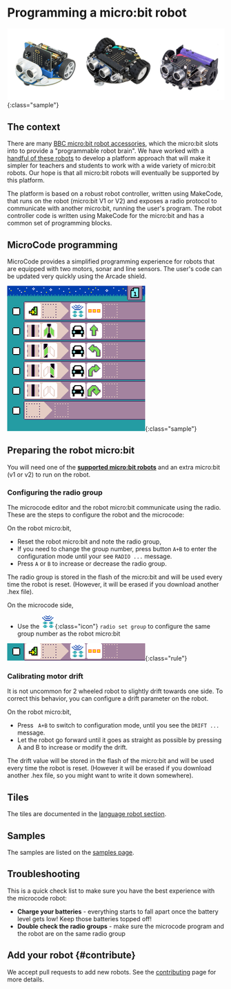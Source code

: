 # Programming a micro:bit robot

![Photograph of micro:bit robots](./images/robots.jpg){:class="sample"}

## The context

There are many [BBC micro:bit robot accessories](https://microbit.org/buy/accessories/?category=Robotics), which the micro:bit slots into to provide a "programmable robot brain". We have worked with a [handful of these robots](./robots-supported.md) to develop a platform approach that will make it simpler for teachers and students to work with a wide variety of micro:bit robots. Our hope is that all micro:bit robots will eventually be supported by this platform.

The platform is based on a robust robot controller, written using MakeCode, that runs on the robot (micro:bit V1 or V2) and exposes a radio protocol to communicate with another micro:bit, running the user's program. The robot controller code is written using MakeCode for the micro:bit and has a common set of programming blocks.

## MicroCode programming

MicroCode provides a simplified programming experience for robots that are equipped with two motors, sonar and line sensors. The user's code can be updated very quickly using the Arcade shield.

![robot line following](./images/generated/sample_robot_line_follow.png){:class="sample"}

## Preparing the robot micro:bit

You will need one of the **[supported micro:bit robots](./robots-supported.md)** and an extra micro:bit (v1 or v2) to run on the robot.

### Configuring the radio group

The microcode editor and the robot micro:bit communicate using the radio. These are the steps to configure the robot and the microcode:

On the robot micro:bit,

-   Reset the robot micro:bit and note the radio group,
-   If you need to change the group number, press button `A+B` to enter the configuration mode until your see `RADIO ...` message.
-   Press `A` or `B` to increase or decrease the radio group.

The radio group is stored in the flash of the micro:bit and will be used every time the robot is reset. (However, it will be erased if you download another .hex file).

On the microcode side,

-   Use the ![radio set group](./images/generated/icon_A6A.png){:class="icon"} `radio set group` to configure the same group number as the robot micro:bit

![setting radio group 3 on page start](./images/generated/sample_robot_shake_page_1_rule_1.png){:class="rule"}

### Calibrating motor drift

It is not uncommon for 2 wheeled robot to slightly drift towards one side. To correct this behavior, you can configure a drift parameter on the robot.

On the robot micro:bit,

-   Press ` A+B` to switch to configuration mode, until you see the `DRIFT ...` message.
-   Let the robot go forward until it goes as straight as possible by pressing A and B to increase or modify the drift.

The drift value will be stored in the flash of the micro:bit and will be used every time the robot is reset.
(However it will be erased if you download another .hex file, so you might want to write it down somewhere).

## Tiles

The tiles are documented
in the [language robot section](./language#robot).

## Samples

The samples are listed on the [samples page](./samples.md#robot).

## Troubleshooting

This is a quick check list to make sure you have the best experience with the microcode robot:

-   **Charge your batteries** - everything starts to fall apart once the battery level gets low! Keep those batteries topped off!
-   **Double check the radio groups** - make sure the microcode program and the robot are on the same radio group

## Add your robot {#contribute}

We accept pull requests to add new robots. See the [contributing](./robots-supported.md) page for more details.
